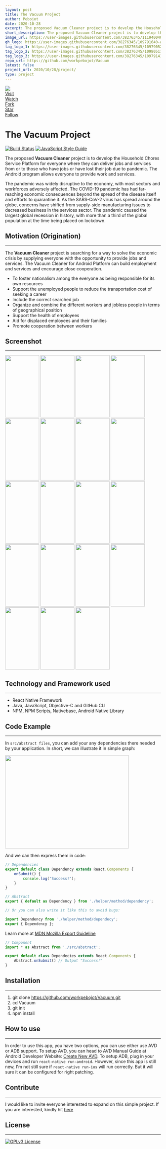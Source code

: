 ```yaml
---
layout: post
title: The Vacuum Project
author: Pebojot
date: 2020-10-28
excerpt: The proposed Vacuum Cleaner project is to develop the Household Chores Service Platform for Filipinos where they can deliver jobs and services from or to those who have jobs or have lost their job. The Android program allows fellow Filipinos to provide work and services.
short_description: The proposed Vacuum Cleaner project is to develop the Household Chores Service Platform for Filipinos
image_url: https://user-images.githubusercontent.com/38276345/111940040-bfdf1700-8b08-11eb-9a18-4a7b935e8330.png
gh_logo: https://user-images.githubusercontent.com/38276345/109791640-a0fa0d00-7c4d-11eb-9b7f-ad4b61a56d5c.png
tag_logo_1: https://user-images.githubusercontent.com/38276345/109790527-76f41b00-7c4c-11eb-92f5-d7b72832783a.png
tag_logo_2: https://user-images.githubusercontent.com/38276345/109805112-0229dc80-7c5e-11eb-8142-8de7cc02ba77.png
tag_logo_3: https://user-images.githubusercontent.com/38276345/109791416-66907000-7c4d-11eb-9c72-7b4da68fca83.png
repo_url: https://github.com/workpebojot/Vacuum
latest: false
project_url: 2020/10/28/project/
type: project
---
```


<img src="https://user-images.githubusercontent.com/38276345/111940040-bfdf1700-8b08-11eb-9a18-4a7b935e8330.png" class="rounded img-fluid">

<div class="d-flex justify-content-end">
    <div class="p-1">
        <a type="button" class="btn btn-light btn-block display-5" href="{{ page.repo_url }}">
            Visit
        </a>
    </div>
    <div id="flex-gh-button-hide" class="p-1">
        <a class="github-button" href="https://github.com/workpebojot/Vacuum/subscription" data-size="large" data-show-count="true" aria-label="Watch workpebojot/Vacuum on GitHub">
            Watch
        </a>
    </div>
    <div id="flex-gh-button-hide" class="p-1">
        <a class="github-button" href="https://github.com/workpebojot/Vacuum/fork" data-size="large" data-show-count="true" aria-label="Fork workpebojot/Vacuum on GitHub">
            Fork
        </a>
    </div>
    <div id="flex-gh-button-show" class="p-1">
        <a class="github-button" href="https://github.com/workpebojot/Vacuum" data-size="large" data-show-count="true" aria-label="Star workpebojot/Vacuum on GitHub">
            Star
        </a>
    </div>
    <div class="p-1">
        <a class="github-button" href="https://github.com/workpebojot" data-size="large" data-show-count="true" aria-label="Follow @workpebojot on GitHub">
            Follow
        </a>
    </div>
</div>

# The Vacuum Project
[![Build Status](https://travis-ci.com/workpebojot/Vacuum.svg?branch=master)](https://travis-ci.com/workpebojot/Vacuum) [![JavaScript Style Guide](https://img.shields.io/badge/code_style-standard-brightgreen.svg)](https://standardjs.com)

The proposed **Vacuum Cleaner** project is to develop the Household Chores Service Platform for everyone where they can deliver jobs and services from or to those who have jobs or have lost their job due to pandemic. The Android program allows everyone to provide work and services.

The pandemic was widely disruptive to the economy, with most sectors and workforces adversely affected. The COVID-19 pandemic has had far-reaching economic consequences beyond the spread of the disease itself and efforts to quarantine it. As the SARS-CoV-2 virus has spread around the globe, concerns have shifted from supply-side manufacturing issues to decreased business in the services sector. The pandemic caused the largest global recession in history, with more than a third of the global population at the time being placed on lockdown.

## Motivation (Origination)
---
The **Vacuum Cleaner** project is searching for a way to solve the economic crisis by supplying everyone with the opportunity to provide jobs and services. The Vacuum Cleaner for Android Platform can build employment and services and encourage close cooperation.

-	To foster nationalism among the everyone as being responsible for its own resources
-	Support the unemployed people to reduce the transportation cost of seeking a career
-	Include the correct searched job
-	Organize and combine the different workers and jobless people in terms of geographical position
-	Support the health of employees
-	Aid for displaced employees and their families
-	Promote cooperation between workers

## Screenshot
---

<p>
    <img width="110" height="200" src="https://user-images.githubusercontent.com/38276345/102956721-a3384080-4513-11eb-9fd2-fda8b70fbaf7.png" />
    <img width="110" height="200" src="https://user-images.githubusercontent.com/38276345/102956726-a5020400-4513-11eb-86f4-f131b6089dd6.png" />
    <img width="110" height="200" src="https://user-images.githubusercontent.com/38276345/102956727-a59a9a80-4513-11eb-9173-c29b3f598e7f.png" />
    <img width="110" height="200" src="https://user-images.githubusercontent.com/38276345/102956729-a6cbc780-4513-11eb-8e75-7314b038d302.png" />
    <img width="110" height="200" src="https://user-images.githubusercontent.com/38276345/102956730-a7645e00-4513-11eb-90bb-12c6e6416753.png" />
    <img width="110" height="200" src="https://user-images.githubusercontent.com/38276345/102956734-a8958b00-4513-11eb-9b4f-29a58e4d8184.png" />
    <img width="110" height="200" src="https://user-images.githubusercontent.com/38276345/102956737-a92e2180-4513-11eb-9dd9-768015b40494.png" />
    <img width="110" height="200" src="https://user-images.githubusercontent.com/38276345/102956740-a9c6b800-4513-11eb-965f-1a5ff378529f.png" />
    <img width="110" height="200" src="https://user-images.githubusercontent.com/38276345/102956741-aa5f4e80-4513-11eb-8b32-dcca9a024c35.png" />
    <img width="110" height="200" src="https://user-images.githubusercontent.com/38276345/102956743-ab907b80-4513-11eb-9211-14bd18017e1f.png" />
    <img width="110" height="200" src="https://user-images.githubusercontent.com/38276345/102956745-ac291200-4513-11eb-9e3b-358a692ac412.png" />
    <img width="110" height="200" src="https://user-images.githubusercontent.com/38276345/102956747-acc1a880-4513-11eb-93b8-90bca63d4b7a.png" />
    <img width="110" height="200" src="https://user-images.githubusercontent.com/38276345/102956752-adf2d580-4513-11eb-9d9a-132bfe542b59.png" />
    <img width="110" height="200" src="https://user-images.githubusercontent.com/38276345/102956753-ae8b6c00-4513-11eb-9482-4fb83e1959ef.png" />
    <img width="110" height="200" src="https://user-images.githubusercontent.com/38276345/102956755-af240280-4513-11eb-8c2b-fef19e0fb330.png" />
    <img width="110" height="200" src="https://user-images.githubusercontent.com/38276345/102956758-afbc9900-4513-11eb-9cd6-76c61c92581b.png" />
    <img width="110" height="200" src="https://user-images.githubusercontent.com/38276345/102956760-b0edc600-4513-11eb-96ce-09741b4511f5.png" />
    <img width="110" height="200" src="https://user-images.githubusercontent.com/38276345/102956763-b1865c80-4513-11eb-9914-8f56076171db.png" />
    <img width="110" height="200" src="https://user-images.githubusercontent.com/38276345/102956765-b21ef300-4513-11eb-8f2f-0ad0e43e7103.png" />
</p>

## Technology and Framework used
---

- React Native Framework
- Java, JavaScript, Objective-C and GitHub CLI
- NPM, NPM Scripts, Nativebase, Android Native Library

## Code Example
---

In `src/abstract files`, you can add your any dependencies there needed by your application. In short, we can illustrate it in simple graph:

<img width="400" height="300" src="https://user-images.githubusercontent.com/38276345/102958422-c4029500-4517-11eb-81e3-cbb9b0f668c4.png" />

And we can then express them in code:
```javascript
// Dependencies
export default class Dependency extends React.Components {
    onSubmit() {
        console.log("Success!");
    }
}
```
```javascript
// Abstract
export { default as Dependency } from './helper/method/dependency';

// Or you can also write it like this to avoid bugs:

import Dependency from './helper/method/dependecy';
export { Dependency };
```
Learn more at [MDN Mozilla Export Guideline](https://developer.mozilla.org/en-US/docs/web/javascript/reference/statements/export)

```javascript
// Component
import * as Abstract from './src/abstract';

export default class Dependecies extends React.Components {
    Abstract.onSubmit() // Output "Success!"
}
```

## Installation
---

1. git clone https://github.com/workpebojot/Vacuum.git
2. cd Vacuum
3. git init
4. npm install

## How to use
---

In order to use this app, you have two options, you can use either use AVD or ADB support. To setup AVD, you can head to AVD Manual Guide at Android Developer Website: [Create New AVD](https://developer.android.com/studio/run/managing-avds.html). To setup ADB, plug in your devices and run `react-native run-android`. However, since this app is still new, I'm not still sure if `react-native run-ios` will run correctly. But it will sure it can be configured for right patching.

## Contribute
---
I would like to invite everyone interested to expand on this simple project. If you are interested, kindly hit [here](https://github.com/workpebojot/Vacuum/blob/master/CONTRIBUTING.md)

## License
---
[![GPLv3 License](https://img.shields.io/badge/License-GPL%20v3-yellow.svg)](https://opensource.org/licenses/)
